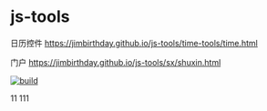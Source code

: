 # js-tools


日历控件  https://jimbirthday.github.io/js-tools/time-tools/time.html

门户 https://jimbirthday.github.io/js-tools/sx/shuxin.html

[![build](http://180.76.38.108:7048/badge/pipe/mgr95225/githubhost/build/master)](http://180.76.38.108:7048/dashboard/repo/16016801/60b74f83cf1e8c0001000008)

11
111
